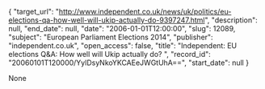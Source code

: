 {
  "target_url": "http://www.independent.co.uk/news/uk/politics/eu-elections-qa-how-well-will-ukip-actually-do-9397247.html", 
  "description": null, 
  "end_date": null, 
  "date": "2006-01-01T12:00:00", 
  "slug": 12089, 
  "subject": "European Parliament Elections 2014", 
  "publisher": "independent.co.uk", 
  "open_access": false, 
  "title": "Independent:  EU elections Q&A: How well will Ukip actually do? ", 
  "record_id": "20060101T120000/YylDsyNkoYKCAEeJWGtUhA==", 
  "start_date": null
}

None